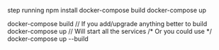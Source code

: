 step running
npm install
docker-compose build
docker-compose up

docker-compose build // If you add/upgrade anything better to build
docker-compose up // Will start all the services
/* Or you could use */
docker-compose up --build
